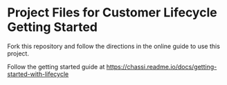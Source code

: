 # Project Files for Customer Lifecycle Getting Started
Fork this repository and follow the directions in the online guide to use this project.

Follow the getting started guide at https://chassi.readme.io/docs/getting-started-with-lifecycle